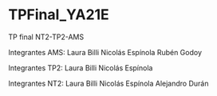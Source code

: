 # TPFinal_YA21E
TP final NT2-TP2-AMS

Integrantes AMS:
Laura Billi
Nicolás Espínola
Rubén Godoy

Integrantes TP2:
Laura Billi
Nicolás Espínola

Integrantes NT2:
Laura Billi
Nicolás Espínola
Alejandro Durán
